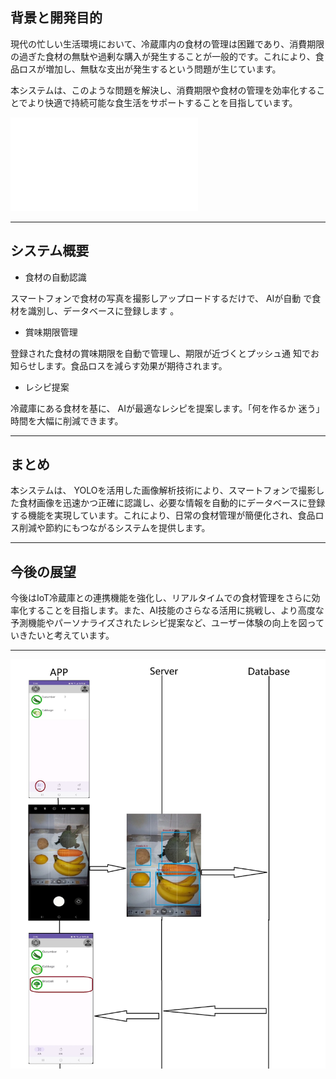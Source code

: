 ## 背景と開発目的

現代の忙しい生活環境において、冷蔵庫内の食材の管理は困難であり、消費期限の過ぎた食材の無駄や過剰な購入が発生することが一般的です。これにより、食品ロスが増加し、無駄な支出が発生するという問題が生じています。

本システムは、このような問題を解決し、消費期限や食材の管理を効率化することでより快適で持続可能な食生活をサポートすることを目指しています。

![パネル](パネル_食材管理システム.pptx.pdf)

---
## システム概要

- 食材の自動認識

スマートフォンで食材の写真を撮影しアップロードするだけで、 AIが自動
で食材を識別し、データベースに登録します 。

- 賞味期限管理
  
登録された食材の賞味期限を自動で管理し、期限が近づくとプッシュ通
知でお知らせします。食品ロスを減らす効果が期待されます。

- レシピ提案
  
冷蔵庫にある食材を基に、 AIが最適なレシピを提案します。「何を作るか
迷う」時間を大幅に削減できます。

---
## まとめ

本システムは、 YOLOを活用した画像解析技術により、スマートフォンで撮影した食材画像を迅速かつ正確に認識し、必要な情報を自動的にデータベースに登録する機能を実現しています。これにより、日常の食材管理が簡便化され、食品ロス削減や節約にもつながるシステムを提供します。

---
## 今後の展望

今後はIoT冷蔵庫との連携機能を強化し、リアルタイムでの食材管理をさらに効率化することを目指します。また、AI技能のさらなる活用に挑戦し、より高度な予測機能やパーソナライズされたレシピ提案など、ユーザー体験の向上を図っていきたいと考えています。

---
![認識処理イメージ](sample.jpg)
